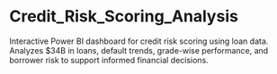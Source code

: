 # Credit_Risk_Scoring_Analysis
Interactive Power BI dashboard for credit risk scoring using loan data. Analyzes $34B in loans, default trends, grade-wise performance, and borrower risk to support informed financial decisions.

